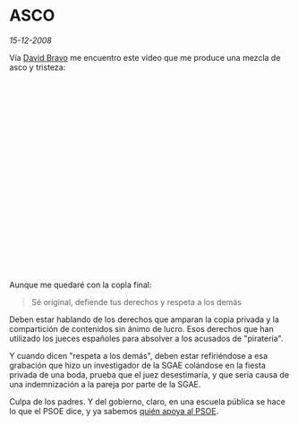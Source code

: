 ASCO
====

_15-12-2008_

Vía [David Bravo](http://www.filmica.com/david_bravo/archivos/008758.html) me encuentro este vídeo que me produce una mezcla de asco y tristeza:

<object width="425" height="344"><param name="movie" value="http://www.youtube.com/v/G5lbkfm-fgA&hl=es&fs=1"></param><param name="allowFullScreen" value="true"></param><param name="allowscriptaccess" value="always"></param><embed src="http://www.youtube.com/v/G5lbkfm-fgA&hl=es&fs=1" type="application/x-shockwave-flash" allowscriptaccess="always" allowfullscreen="true" width="425" height="344"></embed></object>

Aunque me quedaré con la copla final:

> Sé original, defiende tus derechos y respeta a los demás

Deben estar hablando de los derechos que amparan la copia privada y la compartición de contenidos sin ánimo de lucro. Esos derechos que han utilizado los jueces españoles para absolver a los acusados de "piratería".

Y cuando dicen "respeta a los demás", deben estar refiriéndose a esa grabación que hizo un investigador de la SGAE colándose en la fiesta privada de una boda, prueba que el juez desestimaría, y que sería causa de una indemnización a la pareja por parte de la SGAE.

Culpa de los padres. Y del gobierno, claro, en una escuela pública se hace lo que el PSOE dice, y ya sabemos [quién apoya al PSOE](http://www.youtube.com/watch?v=qyR4w9RPKd8).